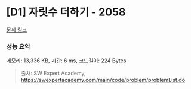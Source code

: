 # [D1] 자릿수 더하기 - 2058 

[문제 링크](https://swexpertacademy.com/main/code/problem/problemDetail.do?contestProbId=AV5QPRjqA10DFAUq) 

### 성능 요약

메모리: 13,336 KB, 시간: 6 ms, 코드길이: 224 Bytes



> 출처: SW Expert Academy, https://swexpertacademy.com/main/code/problem/problemList.do